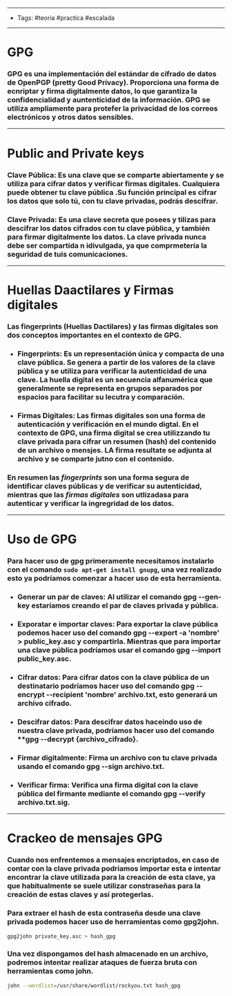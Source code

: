 ------
- Tags: #teoria #practica #escalada 
- -----
# GPG  

### GPG es una implementación del estándar de cifrado de datos de OpenPGP (pretty Good Privacy). Proporciona una forma de ecnriptar y firma digitalmente datos, lo que garantiza la confidencialidad y auntenticidad de la información. GPG se utiliza ampliamente para protefer la privacidad de los correos electrónicos y otros datos sensibles. 

-----
# Public and Private keys

### **Clave Pública:** Es una clave que se comparte abiertamente y se utiliza para cifrar datos y verificar firmas digitales. Cualquiera puede obtener tu clave pública .Su función principal es cifrar los datos que solo tú, con tu clave privadas, podrás descifrar.
### **Clave Privada:** Es una clave secreta que posees y tilizas para descifrar los datos cifrados con tu clave pública, y también para firmar digitalmente los datos. La clave privada nunca debe ser compartida n idivulgada, ya que comprmetería la seguridad de tuis comunicaciones. 
---
# Huellas Daactilares  y Firmas digitales

### Las **fingerprints (Huellas Dactilares)** y las **firmas digitales** son dos conceptos importantes en el contexto de **GPG**.

- ### **Fingerprints:** Es un representación única y compacta de una clave pública. Se genera a partir de los valores de la clave pública y se utiliza para verificar la autenticidad de una clave. La huella digital es un secuencia alfanumérica que generalmente se representa en grupos separados por espacios para facilitar su lecutra y comparación.
- ### **Firmas Digitales:** Las firmas digitales son una forma de autenticación y verificación en el mundo digtal. En el contexto de GPG, una firma digital se crea utilizzando tu clave privada para cifrar un resumen (hash) del contenido de un archivo o mensjes. LA firma resultate se adjunta al archivo y se comparte jutno con el contenido. 
### En resumen las *fingerprints* son una forma segura de identificar claves públicas y de verificar su autenticidad, mientras que las *firmas digitales* son utlizadasa para autenticar y verificar la ingregridad de los datos. 

------
# Uso de GPG

### Para hacer uso de **gpg** primeramente necesitamos instalarlo con el comando `sudo apt-get install gnupg`, una vez realizado esto ya podríamos comenzar a hacer uso de esta herramienta. 

- ### **Generar un par de claves:** Al utilizar el comando **gpg --gen-key** estaríamos creando el par de claves privada y pública.
- ### **Exporatar e importar claves:** Para exportar la clave pública podemos hacer uso del comando **gpg --export -a 'nombre' > public_key.asc** y compartirla. Mientras que para importar una clave pública podríamos usar el comando **gpg --import public_key.asc**.
- ### **Cifrar datos:** Para cifrar datos con la clave pública de un destinatario podríamos hacer uso del comando **gpg --encrypt --recipient 'nombre' archivo.txt**, esto generará un archivo cifrado.
- ### **Descifrar datos:** Para descifrar datos haceindo uso de nuestra clave privada, podríamos hacer uso del comando **gpg --decrypt {archivo_cifrado}.
- ### **Firmar digitalmente:** Firma un archivo con tu clave privada usando el comando **gpg --sign archivo.txt**.
- ### **Verificar firma:** Verifica una firma digital con la clave pública del firmante mediante el comando **gpg --verify archivo.txt.sig**.

-----
# Crackeo de mensajes GPG

### Cuando nos enfrentemos a mensajes encriptados, en caso de contar con la clave **privada** podríamos importar esta e intentar encontrar la clave utilizada para la creación de esta clave, ya que habitualmente se suele utilizar constraseñas para la creación de estas claves y así protegerlas.

### Para extraer el hash de esta contraseña desde una clave **privada** podemos hacer uso de herramientas como **gpg2john**. 

```bash
gpg2john private_key.asc > hash_gpg
```
### Una vez dispongamos del hash almacenado en un archivo, podremos intentar realizar ataques de fuerza bruta con herramientas como **john**. 

```bash
john --wordlist=/usr/share/wordlist/rockyou.txt hash_gpg
```